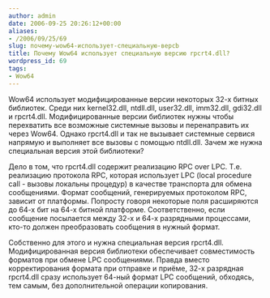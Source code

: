 ```yaml
---
author: admin
date: 2006-09-25 20:26:12+00:00
aliases:
- /2006/09/25/69
slug: почему-wow64-использует-специальную-версb
title: Почему Wow64 использует специальную версию rpcrt4.dll?
wordpress_id: 69
tags:
- Wow64
---
```


Wow64 использует модифицированные версии некоторых 32-х битных библиотек. Среди них kernel32.dll, ntdll.dll, user32.dll, imm32.dll, gdi32.dll и rpcrt4.dll. Модифицированные версии библиотек нужны чтобы перехватить все возможные системные вызовы и перенаправить их через Wow64. Однако rpcrt4.dll и так не вызывает системные сервися напрямую и выполняет все вызовы с помощью ntdll.dll. Зачем же нужна специальная версия этой библиотеки?

<!--more-->Дело в том, что rpcrt4.dll содержит реализацию RPC over LPC. Т.е. реализацию протокола RPC, которая использует LPC (local procedure call - вызовы локальны процедур) в качестве транспорта для обмена сообщениями. Формат сообщений, генерируемых протоколом RPC, зависит от платформы. Попросту говоря некоторые поля расширяются до 64-х бит на 64-х битной платформе. Соответственно, если сообщение посылается между 32-х и 64-х разрядными процессами, кто-то должен преобразовать сообщения в нужный формат.

Собственно для этого и нужна специальная версия rpcrt4.dll. Модифицированная версия библиотеки обеспечивает совместимость форматов при обмене LPC сообщениями. Правда вместо корректирования формата при отправке и приёме, 32-х разрядная rpcrt4.dll сразу использует 64-ный формат LPC сообщений, обходясь, тем самым, без дополнительной операции копирования.
